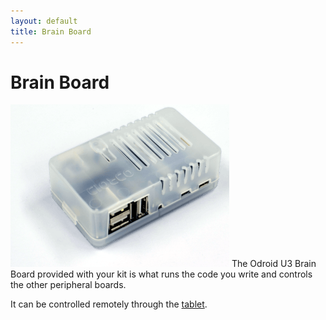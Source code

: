 ```yaml
---
layout: default
title: Brain Board
---
```


Brain Board
===========

<img src="/images/content/kit/brain.png" alt="A photo of a brain board" title="A brain board" class="right" />
The Odroid U3 Brain Board provided with your kit is what runs the code you write
and controls the other peripheral boards.

It can be controlled remotely through the [tablet](/docs/kit/tablet).

